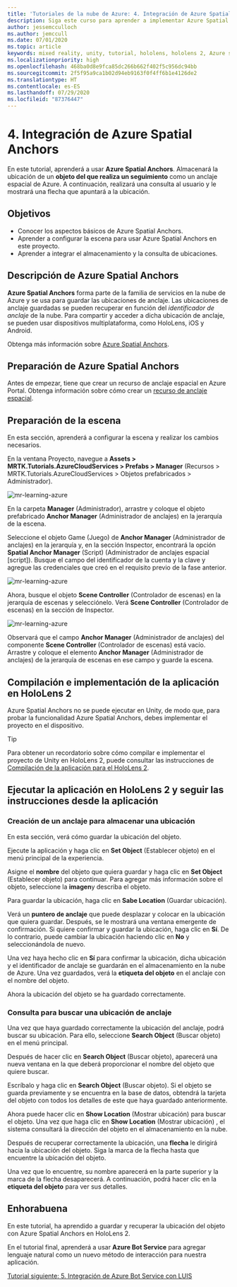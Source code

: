 ```yaml
---
title: 'Tutoriales de la nube de Azure: 4. Integración de Azure Spatial Anchors'
description: Siga este curso para aprender a implementar Azure Spatial Anchors dentro de una aplicación de HoloLens 2.
author: jessemcculloch
ms.author: jemccull
ms.date: 07/01/2020
ms.topic: article
keywords: mixed reality, unity, tutorial, hololens, hololens 2, Azure spatial anchors
ms.localizationpriority: high
ms.openlocfilehash: 468ba0d8e9fca85dc266b662f402f5c956dc94bb
ms.sourcegitcommit: 2f5f95a9ca1b02d94eb9163f0f4ff6b1e4126de2
ms.translationtype: HT
ms.contentlocale: es-ES
ms.lasthandoff: 07/29/2020
ms.locfileid: "87376447"
---
```

# <a name="4-integrating-azure-spatial-anchors"></a>4. Integración de Azure Spatial Anchors

En este tutorial, aprenderá a usar **Azure Spatial Anchors**. Almacenará la ubicación de un **objeto del que realiza un seguimiento** como un anclaje espacial de Azure. A continuación, realizará una consulta al usuario y le mostrará una flecha que apuntará a la ubicación.

## <a name="objectives"></a>Objetivos

* Conocer los aspectos básicos de Azure Spatial Anchors.
* Aprender a configurar la escena para usar Azure Spatial Anchors en este proyecto.
* Aprender a integrar el almacenamiento y la consulta de ubicaciones.

## <a name="understanding-azure-spatial-anchors"></a>Descripción de Azure Spatial Anchors

 **Azure Spatial Anchors** forma parte de la familia de servicios en la nube de Azure y se usa para guardar las ubicaciones de anclaje. Las ubicaciones de anclaje guardadas se pueden recuperar en función del *identificador de anclaje* de la nube. Para compartir y acceder a dicha ubicación de anclaje, se pueden usar dispositivos multiplataforma, como HoloLens, iOS y Android.

Obtenga más información sobre [Azure Spatial Anchors](https://docs.microsoft.com/azure/spatial-anchors/overview).

## <a name="preparing-azure-spatial-anchors"></a>Preparación de Azure Spatial Anchors

Antes de empezar, tiene que crear un recurso de anclaje espacial en Azure Portal.
Obtenga información sobre cómo crear un [recurso de anclaje espacial](https://docs.microsoft.com/azure/spatial-anchors/quickstarts/get-started-hololens#create-a-spatial-anchors-resource).

## <a name="preparing-the-scene"></a>Preparación de la escena

En esta sección, aprenderá a configurar la escena y realizar los cambios necesarios.

En la ventana Proyecto, navegue a **Assets > MRTK.Tutorials.AzureCloudServices > Prefabs > Manager** (Recursos > MRTK.Tutorials.AzureCloudServices > Objetos prefabricados > Administrador).

![mr-learning-azure](images/mr-learning-azure/tutorial4-section1-step1-1.png)

En la carpeta **Manager** (Administrador), arrastre y coloque el objeto prefabricado **Anchor Manager** (Administrador de anclajes) en la jerarquía de la escena.

Seleccione el objeto Game (Juego) de **Anchor Manager** (Administrador de anclajes) en la jerarquía y, en la sección Inspector, encontrará la opción **Spatial Anchor Manager** (Script) (Administrador de anclajes espacial [script]). Busque el campo del identificador de la cuenta y la clave y agregue las credenciales que creó en el requisito previo de la fase anterior.

![mr-learning-azure](images/mr-learning-azure/tutorial4-section1-step2-1.png)

Ahora, busque el objeto **Scene Controller** (Controlador de escenas) en la jerarquía de escenas y selecciónelo. Verá **Scene Controller** (Controlador de escenas) en la sección de Inspector.

![mr-learning-azure](images/mr-learning-azure/tutorial4-section1-step3-1.png)

Observará que el campo **Anchor Manager** (Administrador de anclajes) del componente **Scene Controller** (Controlador de escenas) está vacío. Arrastre y coloque el elemento **Anchor Manager** (Administrador de anclajes) de la jerarquía de escenas en ese campo y guarde la escena.

## <a name="build-and-deploy-the-app-to-your-hololens-2"></a>Compilación e implementación de la aplicación en HoloLens 2

Azure Spatial Anchors no se puede ejecutar en Unity, de modo que, para probar la funcionalidad Azure Spatial Anchors, debes implementar el proyecto en el dispositivo.

> [!TIP]
> Para obtener un recordatorio sobre cómo compilar e implementar el proyecto de Unity en HoloLens 2, puede consultar las instrucciones de [Compilación de la aplicación para el HoloLens 2](mr-learning-base-02.md#building-your-application-to-your-hololens-2).

## <a name="run-the-app-on-your-hololens-2-and-follow-the-in-app-instructions"></a>Ejecutar la aplicación en HoloLens 2 y seguir las instrucciones desde la aplicación

### <a name="create-an-anchor-to-store-a-location"></a>Creación de un anclaje para almacenar una ubicación

En esta sección, verá cómo guardar la ubicación del objeto.

Ejecute la aplicación y haga clic en **Set Object** (Establecer objeto) en el menú principal de la experiencia.

Asigne el **nombre** del objeto que quiera guardar y haga clic en **Set Object** (Establecer objeto) para continuar. Para agregar más información sobre el objeto, seleccione la **imagen**y describa el objeto.

Para guardar la ubicación, haga clic en **Sabe Location** (Guardar ubicación).

Verá un **puntero de anclaje** que puede desplazar y colocar en la ubicación que quiera guardar. Después, se le mostrará una ventana emergente de confirmación. Si quiere confirmar y guardar la ubicación, haga clic en **Sí**. De lo contrario, puede cambiar la ubicación haciendo clic en **No** y seleccionándola de nuevo.

Una vez haya hecho clic en **Sí** para confirmar la ubicación, dicha ubicación y el identificador de anclaje se guardarán en el almacenamiento en la nube de Azure. Una vez guardados, verá la **etiqueta del objeto** en el anclaje con el nombre del objeto.

Ahora la ubicación del objeto se ha guardado correctamente.

### <a name="query-for-finding-an-anchor-location"></a>Consulta para buscar una ubicación de anclaje

Una vez que haya guardado correctamente la ubicación del anclaje, podrá buscar su ubicación. Para ello, seleccione **Search Object** (Buscar objeto) en el menú principal.

Después de hacer clic en **Search Object** (Buscar objeto), aparecerá una nueva ventana en la que deberá proporcionar el nombre del objeto que quiere buscar.

Escríbalo y haga clic en **Search Object** (Buscar objeto). Si el objeto se guarda previamente y se encuentra en la base de datos, obtendrá la tarjeta del objeto con todos los detalles de este que haya guardado anteriormente.

Ahora puede hacer clic en **Show Location** (Mostrar ubicación) para buscar el objeto. Una vez que haga clic en **Show Location** (Mostrar ubicación) , el sistema consultará la dirección del objeto en el almacenamiento en la nube.

Después de recuperar correctamente la ubicación, una **flecha** le dirigirá hacia la ubicación del objeto. Siga la marca de la flecha hasta que encuentre la ubicación del objeto.

Una vez que lo encuentre, su nombre aparecerá en la parte superior y la marca de la flecha desaparecerá. A continuación, podrá hacer clic en la **etiqueta del objeto** para ver sus detalles.

## <a name="congratulations"></a>Enhorabuena

En este tutorial, ha aprendido a guardar y recuperar la ubicación del objeto con Azure Spatial Anchors en HoloLens 2.

En el tutorial final, aprenderá a usar **Azure Bot Service** para agregar lenguaje natural como un nuevo método de interacción para nuestra aplicación.

[Tutorial siguiente: 5. Integración de Azure Bot Service con LUIS](mr-learning-azure-05.md)
